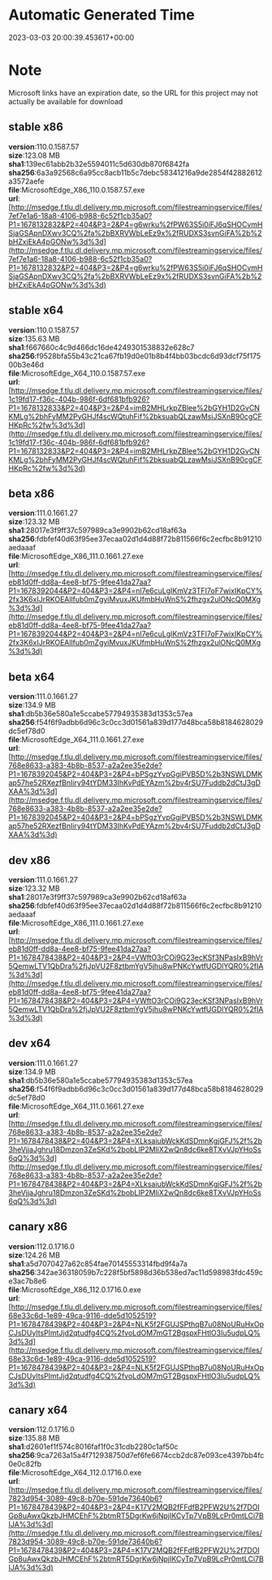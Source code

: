 # Automatic Generated Time
2023-03-03 20:00:39.453617+00:00

# Note
Microsoft links have an expiration date, so the URL for this project may not actually be available for download

## stable x86
**version**:110.0.1587.57  
**size**:123.08 MB  
**sha1**:139ec61abb2b32e5594011c5d630db870f6842fa  
**sha256**:6a3a92568c6a95cc8acb11b5c7debc58341216a9de2854f42882612a3572aefe  
**file**:MicrosoftEdge_X86_110.0.1587.57.exe  
**url**:[http://msedge.f.tlu.dl.delivery.mp.microsoft.com/filestreamingservice/files/7ef7e1a6-18a8-4106-b988-6c52f1cb35a0?P1=1678132832&P2=404&P3=2&P4=g6wrku%2fPW63S5i0iFJ6qSHOCvmHSjaGSApnDXwv3CQ%2fa%2bBXRVWbLeEz9x%2fRUDXS3svnGiFA%2b%2bHZxjEkA4pGONw%3d%3d](http://msedge.f.tlu.dl.delivery.mp.microsoft.com/filestreamingservice/files/7ef7e1a6-18a8-4106-b988-6c52f1cb35a0?P1=1678132832&P2=404&P3=2&P4=g6wrku%2fPW63S5i0iFJ6qSHOCvmHSjaGSApnDXwv3CQ%2fa%2bBXRVWbLeEz9x%2fRUDXS3svnGiFA%2b%2bHZxjEkA4pGONw%3d%3d)  

## stable x64
**version**:110.0.1587.57  
**size**:135.63 MB  
**sha1**:f667660c4c9d466dc16de4249301538832e628c7  
**sha256**:f9528bfa55b43c21ca67fb19d0e01b8b4f4bb03bcdc6d93dcf75f17500b3e46d  
**file**:MicrosoftEdge_X64_110.0.1587.57.exe  
**url**:[http://msedge.f.tlu.dl.delivery.mp.microsoft.com/filestreamingservice/files/1c19fd17-f36c-404b-986f-6df681bfb926?P1=1678132833&P2=404&P3=2&P4=imB2MHLrkpZBlee%2bGYH1D2GvCNKMLg%2bhFyMM2PyGHJf4scWQtuhFif%2bksuabQLzawMsiJSXnB90cgCFHKpRc%2fw%3d%3d](http://msedge.f.tlu.dl.delivery.mp.microsoft.com/filestreamingservice/files/1c19fd17-f36c-404b-986f-6df681bfb926?P1=1678132833&P2=404&P3=2&P4=imB2MHLrkpZBlee%2bGYH1D2GvCNKMLg%2bhFyMM2PyGHJf4scWQtuhFif%2bksuabQLzawMsiJSXnB90cgCFHKpRc%2fw%3d%3d)  

## beta x86
**version**:111.0.1661.27  
**size**:123.32 MB  
**sha1**:28017e3f9ff37c597989ca3e9902b62cd18af63a  
**sha256**:fdbfef40d63f95ee37ecaa02d1d4d88f72b811566f6c2ecfbc8b91210aedaaaf  
**file**:MicrosoftEdge_X86_111.0.1661.27.exe  
**url**:[http://msedge.f.tlu.dl.delivery.mp.microsoft.com/filestreamingservice/files/eb81d0ff-dd8a-4ee8-bf75-9fee41da27aa?P1=1678392044&P2=404&P3=2&P4=nl7e6cuLgIKmVz3TFI7oF7wixIKpCY%2fx3K6xIJrRKOEAllfub0mZgyiMvuxJKUfmbHuWnS%2fhzgx2ulONcQ0MXg%3d%3d](http://msedge.f.tlu.dl.delivery.mp.microsoft.com/filestreamingservice/files/eb81d0ff-dd8a-4ee8-bf75-9fee41da27aa?P1=1678392044&P2=404&P3=2&P4=nl7e6cuLgIKmVz3TFI7oF7wixIKpCY%2fx3K6xIJrRKOEAllfub0mZgyiMvuxJKUfmbHuWnS%2fhzgx2ulONcQ0MXg%3d%3d)  

## beta x64
**version**:111.0.1661.27  
**size**:134.9 MB  
**sha1**:db5b36e580a1e5ccabe57794935383d1353c57ea  
**sha256**:f54f6f9adbb6d96c3c0cc3d01561a839d177d48bca58b8184628029dc5ef78d0  
**file**:MicrosoftEdge_X64_111.0.1661.27.exe  
**url**:[http://msedge.f.tlu.dl.delivery.mp.microsoft.com/filestreamingservice/files/768e8633-a383-4b8b-8537-a2a2ee35e2de?P1=1678392045&P2=404&P3=2&P4=bPSgzYvpGgiPVB5D%2b3NSWLDMKap57he52RXezfBnIiry94tYDM33IhKvPdEYAzm%2bv4rSU7Fuddb2dCtJ3gDXAA%3d%3d](http://msedge.f.tlu.dl.delivery.mp.microsoft.com/filestreamingservice/files/768e8633-a383-4b8b-8537-a2a2ee35e2de?P1=1678392045&P2=404&P3=2&P4=bPSgzYvpGgiPVB5D%2b3NSWLDMKap57he52RXezfBnIiry94tYDM33IhKvPdEYAzm%2bv4rSU7Fuddb2dCtJ3gDXAA%3d%3d)  

## dev x86
**version**:111.0.1661.27  
**size**:123.32 MB  
**sha1**:28017e3f9ff37c597989ca3e9902b62cd18af63a  
**sha256**:fdbfef40d63f95ee37ecaa02d1d4d88f72b811566f6c2ecfbc8b91210aedaaaf  
**file**:MicrosoftEdge_X86_111.0.1661.27.exe  
**url**:[http://msedge.f.tlu.dl.delivery.mp.microsoft.com/filestreamingservice/files/eb81d0ff-dd8a-4ee8-bf75-9fee41da27aa?P1=1678478438&P2=404&P3=2&P4=VWftO3rCOi9G23ecKSf3NPasIxB9hVr5QemwLTV1QbDra%2fjJpVU2F8ztbmYgV5jhu8wPNKcYwtfUGDlYQR0%2fIA%3d%3d](http://msedge.f.tlu.dl.delivery.mp.microsoft.com/filestreamingservice/files/eb81d0ff-dd8a-4ee8-bf75-9fee41da27aa?P1=1678478438&P2=404&P3=2&P4=VWftO3rCOi9G23ecKSf3NPasIxB9hVr5QemwLTV1QbDra%2fjJpVU2F8ztbmYgV5jhu8wPNKcYwtfUGDlYQR0%2fIA%3d%3d)  

## dev x64
**version**:111.0.1661.27  
**size**:134.9 MB  
**sha1**:db5b36e580a1e5ccabe57794935383d1353c57ea  
**sha256**:f54f6f9adbb6d96c3c0cc3d01561a839d177d48bca58b8184628029dc5ef78d0  
**file**:MicrosoftEdge_X64_111.0.1661.27.exe  
**url**:[http://msedge.f.tlu.dl.delivery.mp.microsoft.com/filestreamingservice/files/768e8633-a383-4b8b-8537-a2a2ee35e2de?P1=1678478438&P2=404&P3=2&P4=XLksaiubWckKdSDmnKgjGFJ%2f%2b3heVjjaJghru18Dmzon3ZeSKd%2bobLIP2MliX2wQn8dc6ke8TXvVJpYHoSs6qQ%3d%3d](http://msedge.f.tlu.dl.delivery.mp.microsoft.com/filestreamingservice/files/768e8633-a383-4b8b-8537-a2a2ee35e2de?P1=1678478438&P2=404&P3=2&P4=XLksaiubWckKdSDmnKgjGFJ%2f%2b3heVjjaJghru18Dmzon3ZeSKd%2bobLIP2MliX2wQn8dc6ke8TXvVJpYHoSs6qQ%3d%3d)  

## canary x86
**version**:112.0.1716.0  
**size**:124.26 MB  
**sha1**:a5d7070427a62c854fae70145553314fbd9f4a7a  
**sha256**:342ae36318059b7c228f5bf5898d36b538ed7ac11d598983fdc459ce3ac7b8e6  
**file**:MicrosoftEdge_X86_112.0.1716.0.exe  
**url**:[http://msedge.f.tlu.dl.delivery.mp.microsoft.com/filestreamingservice/files/68e33c6d-1e89-49ca-9116-dde5d1052519?P1=1678478439&P2=404&P3=2&P4=NLK5f2FGUJSPthqB7u08NoURuHxOpCJsDUyItsPlmtJjd2qtudfg4CQ%2fvoLdOM7mGT2BgspxFHtlO3Iu5udpLQ%3d%3d](http://msedge.f.tlu.dl.delivery.mp.microsoft.com/filestreamingservice/files/68e33c6d-1e89-49ca-9116-dde5d1052519?P1=1678478439&P2=404&P3=2&P4=NLK5f2FGUJSPthqB7u08NoURuHxOpCJsDUyItsPlmtJjd2qtudfg4CQ%2fvoLdOM7mGT2BgspxFHtlO3Iu5udpLQ%3d%3d)  

## canary x64
**version**:112.0.1716.0  
**size**:135.88 MB  
**sha1**:d2601ef1f574c8016faf1f0c31cdb2280c1af50c  
**sha256**:9ca7263a15a4f712938750d7ef6fe6674ccb2dc87e093ce4397bb4fc0e0c82fb  
**file**:MicrosoftEdge_X64_112.0.1716.0.exe  
**url**:[http://msedge.f.tlu.dl.delivery.mp.microsoft.com/filestreamingservice/files/7823d954-3089-49c8-b70e-591de73640b6?P1=1678478439&P2=404&P3=2&P4=K17V2MQB2fFFdfB2PFW2U%2f7DOIGp8uAwxQkzbJHMCEhF%2btmRT5DgrKw6jNpjIKCyTp7VpB9LcPr0mtLCi7BIJA%3d%3d](http://msedge.f.tlu.dl.delivery.mp.microsoft.com/filestreamingservice/files/7823d954-3089-49c8-b70e-591de73640b6?P1=1678478439&P2=404&P3=2&P4=K17V2MQB2fFFdfB2PFW2U%2f7DOIGp8uAwxQkzbJHMCEhF%2btmRT5DgrKw6jNpjIKCyTp7VpB9LcPr0mtLCi7BIJA%3d%3d)  


